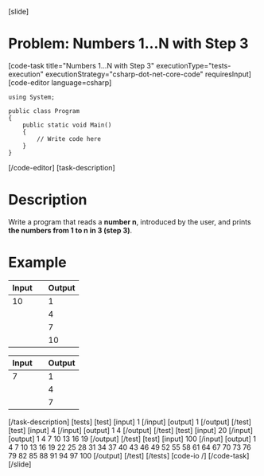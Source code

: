 [slide]
# Problem: Numbers 1...N with Step 3
[code-task title="Numbers 1...N with Step 3" executionType="tests-execution" executionStrategy="csharp-dot-net-core-code" requiresInput]
[code-editor language=csharp]
```
using System;

public class Program
{
    public static void Main()
    {
        // Write code here
    }
}
```
[/code-editor]
[task-description]
# Description

Write a program that reads a **number n**, introduced by the user, and prints **the numbers from 1 to n in 3 (step 3)**.

# Example

| **Input** | | **Output** |
| --- | --- | --- | 
| 10 | | 1 |
| | | 4 |
| | | 7 |
| | | 10 |


| **Input** | | **Output** |
| --- | --- | --- |
| 7| | 1|
| | | 4|
| | | 7|
[/task-description]
[tests]
[test]
[input]
1
[/input]
[output]
1
[/output]
[/test]
[test]
[input]
4
[/input]
[output]
1
4
[/output]
[/test]
[test]
[input]
20
[/input]
[output]
1
4
7
10
13
16
19
[/output]
[/test]
[test]
[input]
100
[/input]
[output]
1
4
7
10
13
16
19
22
25
28
31
34
37
40
43
46
49
52
55
58
61
64
67
70
73
76
79
82
85
88
91
94
97
100
[/output]
[/test]
[/tests]
[code-io /]
[/code-task]
[/slide]